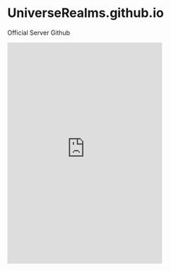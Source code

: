 # UniverseRealms.github.io
Official Server Github

<iframe src="https://discordapp.com/widget?id=387640299784241152&theme=dark" width="350" height="500" allowtransparency="true" frameborder="0"></iframe>
